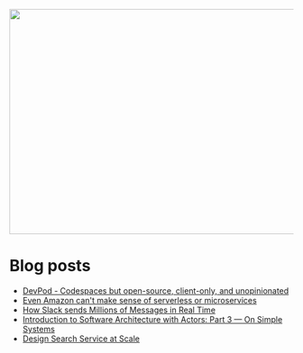 <p align="center">
  <img width="800" height="400" src="https://user-images.githubusercontent.com/64951136/116340604-a0bf5d80-a809-11eb-8a19-5a502ea7508c.png">
</p>

# Blog posts
<!-- daily.dev BOOKMARKS:START -->
- [DevPod - Codespaces but open-source, client-only, and unopinionated](https://app.daily.dev/posts/TWOwKkzXR?utm_source=rss&utm_medium=bookmarks&utm_campaign=wUZhvhvumOE4H7BNYF6qw)
- [Even Amazon can&#39;t make sense of serverless or microservices](https://app.daily.dev/posts/fEi479U6w?utm_source=rss&utm_medium=bookmarks&utm_campaign=wUZhvhvumOE4H7BNYF6qw)
- [How Slack sends Millions of Messages in Real Time](https://app.daily.dev/posts/vaw3gZhu2?utm_source=rss&utm_medium=bookmarks&utm_campaign=wUZhvhvumOE4H7BNYF6qw)
- [Introduction to Software Architecture with Actors: Part 3 — On Simple Systems](https://app.daily.dev/posts/wGE5HLm9d?utm_source=rss&utm_medium=bookmarks&utm_campaign=wUZhvhvumOE4H7BNYF6qw)
- [Design Search Service at Scale](https://app.daily.dev/posts/lHqaEdg21?utm_source=rss&utm_medium=bookmarks&utm_campaign=wUZhvhvumOE4H7BNYF6qw)
<!-- daily.dev BOOKMARKS:END -->